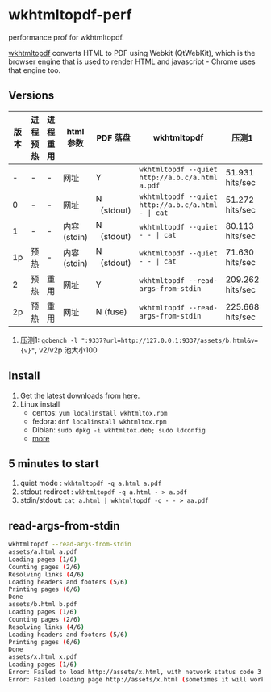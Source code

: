 # wkhtmltopdf-perf

performance prof for wkhtmltopdf.

[wkhtmltopdf](https://github.com/wkhtmltopdf/wkhtmltopdf) converts HTML to PDF using Webkit (QtWebKit), which is the
browser engine that is used to render HTML and javascript - Chrome uses that engine too.

## Versions

版本 | 进程预热 | 进程重用 | html参数 | PDF 落盘 | wkhtmltopdf | 压测1
---|---|----|----|----|----|----
-| - | - | 网址 | Y |  `wkhtmltopdf --quiet http://a.b.c/a.html a.pdf`|51.931 hits/sec
0| - | - | 网址 | N（stdout) | `wkhtmltopdf --quiet http://a.b.c/a.html - \| cat` | 51.272 hits/sec
1| - | - | 内容 (stdin) | N（stdout) | `wkhtmltopdf --quiet - - \| cat` | 80.113 hits/sec
1p| 预热 | -| 内容 (stdin) | N（stdout) | `wkhtmltopdf --quiet - - \| cat` | 71.630 hits/sec
2| 预热 | 重用 | 网址 | Y |  `wkhtmltopdf --read-args-from-stdin` | 209.262 hits/sec
2p| 预热 | 重用 | 网址 | N (fuse) | `wkhtmltopdf --read-args-from-stdin`|225.668 hits/sec

1.  压测1: `gobench -l ":9337?url=http://127.0.0.1:9337/assets/b.html&v={v}"`, v2/v2p 池大小100

## Install

1. Get the latest downloads from [here](https://wkhtmltopdf.org/downloads.html).
1. Linux install
    - centos: `yum localinstall wkhtmltox.rpm`
    - fedora: `dnf localinstall wkhtmltox.rpm`
    - Dibian: `sudo dpkg -i wkhtmltox.deb; sudo ldconfig`
    - [more](https://github.com/adrg/go-wkhtmltopdf/wiki/Install-on-Linux)

## 5 minutes to start

1. quiet mode : `wkhtmltopdf -q a.html a.pdf`
1. stdout redirect : `wkhtmltopdf -q a.html - > a.pdf`
1. stdin/stdout: `cat a.html | wkhtmltopdf -q - - > aa.pdf`

## read-args-from-stdin

```sh
wkhtmltopdf --read-args-from-stdin
assets/a.html a.pdf
Loading pages (1/6)
Counting pages (2/6)                                               
Resolving links (4/6)                                                       
Loading headers and footers (5/6)                                           
Printing pages (6/6)
Done                                                                      
assets/b.html b.pdf            
Loading pages (1/6)
Counting pages (2/6)                                               
Resolving links (4/6)                                                       
Loading headers and footers (5/6)                                           
Printing pages (6/6)
Done
assets/x.html x.pdf
Loading pages (1/6)
Error: Failed to load http://assets/x.html, with network status code 3 and http status code 0 - Host assets not found
Error: Failed loading page http://assets/x.html (sometimes it will work just to ignore this error with --load-error-handling ignore)
```
